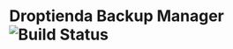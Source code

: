# Droptienda Backup Manager ![Build Status](https://api.travis-ci.org/microweber-packages/microweber-backup-manager.svg?branch=master)
